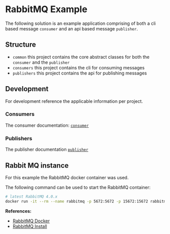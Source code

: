 # RabbitMQ Example

The following solution is an example application comprising of both a cli based
message `consumer` and an api based message `publisher`.

## Structure

- `common` this project contains the core abstract classes for both the
`consumer` and the `publisher`
- `consumers` this project contains the cli for consuming messages
- `publishers` this project contains the api for publishing messages

## Development

For development reference the applicable information per project.

### Consumers

 The consumer documentation: [`consumer`](consumers/README.md)

### Publishers

 The publisher documentation [`publisher`](publishers/README.md)

## Rabbit MQ instance

For this example the RabbitMQ docker container was used.

The following command can be used to start the RabbitMQ container:

```bash
# latest RabbitMQ 4.0.x
docker run -it --rm --name rabbitmq -p 5672:5672 -p 15672:15672 rabbitmq:4.0-management
```

**References:**

- [RabbitMQ Docker](https://hub.docker.com/_/rabbitmq)
- [RabbitMQ Install](https://www.rabbitmq.com/docs/download)
